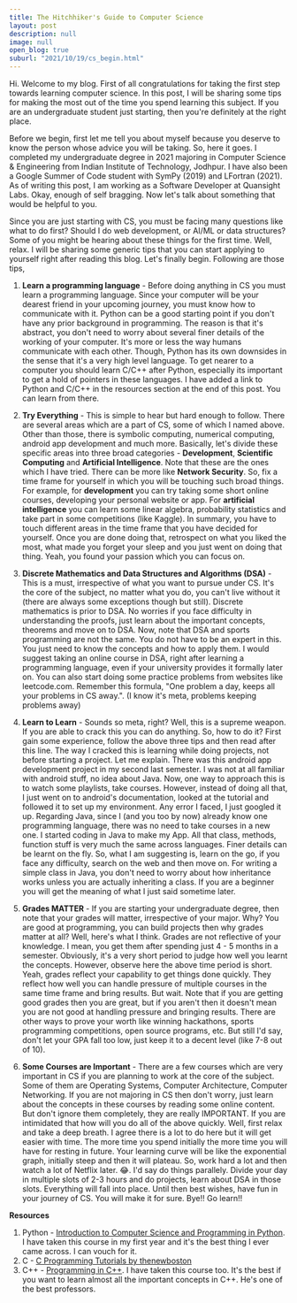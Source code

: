 ```yaml
---
title: The Hitchhiker's Guide to Computer Science
layout: post
description: null
image: null
open_blog: true
suburl: "2021/10/19/cs_begin.html"
---
```


Hi. Welcome to my blog. First of all congratulations for taking the first step towards learning computer science. In this post, I will be sharing some tips for making the most out of the time you spend learning this subject. If you are an undergraduate student just starting, then you're definitely at the right place.

Before we begin, first let me tell you about myself because you deserve to know the person whose advice you will be taking. So, here it goes. I completed my undergraduate degree in 2021 majoring in Computer Science & Engineering from Indian Institute of Technology, Jodhpur. I have also been a Google Summer of Code student with SymPy (2019) and LFortran (2021). As of writing this post, I am working as a Software Developer at Quansight Labs. Okay, enough of self bragging. Now let's talk about something that would be helpful to you.

Since you are just starting with CS, you must be facing many questions like what to do first? Should I do web development, or AI/ML or data structures? Some of you might be hearing about these things for the first time. Well, relax. I will be sharing some generic tips that you can start applying to yourself right after reading this blog. Let's finally begin. Following are those tips,

1. **Learn a programming language** - Before doing anything in CS you must learn a programming language. Since your computer will be your dearest friend in your upcoming journey, you must know how to communicate with it. Python can be a good starting point if you don't have any prior background in programming. The reason is that it's abstract, you don't need to worry about several finer details of the working of your computer. It's more or less the way humans communicate with each other. Though, Python has its own downsides in the sense that it's a very high level language. To get nearer to a computer you should learn C/C++ after Python, especially its important to get a hold of pointers in these languages. I have added a link to Python and C/C++ in the resources section at the end of this post. You can learn from there.

2. **Try Everything** - This is simple to hear but hard enough to follow. There are several areas which are a part of CS, some of which I named above. Other than those, there is symbolic computing, numerical computing, android app development and much more. Basically, let's divide these specific areas into three broad categories - **Development**, **Scientific Computing** and **Artificial Intelligence**. Note that these are the ones which I have tried. There can be more like **Network Security**. So, fix a time frame for yourself in which you will be touching such broad things. For example, for **development** you can try taking some short online courses, developing your personal website or app. For **artificial intelligence** you can learn some linear algebra, probability statistics and take part in some competitions (like Kaggle). In summary, you have to touch different areas in the time frame that you have decided for yourself. Once you are done doing that, retrospect on what you liked the most, what made you forget your sleep and you just went on doing that thing. Yeah, you found your passion which you can focus on.

3. **Discrete Mathematics and Data Structures and Algorithms (DSA)** - This is a must, irrespective of what you want to pursue under CS. It's the core of the subject, no matter what you do, you can't live without it (there are always some exceptions though but still). Discrete mathematics is prior to DSA. No worries if you face difficulty in understanding the proofs, just learn about the important concepts, theorems and move on to DSA. Now, note that DSA and sports programming are not the same. You do not have to be an expert in this. You just need to know the concepts and how to apply them. I would suggest taking an online course in DSA, right after learning a programming language, even if your university provides it formally later on. You can also start doing some practice problems from websites like leetcode.com. Remember this formula, "One problem a day, keeps all your problems in CS away.". (I know it's meta, problems keeping problems away)

4. **Learn to Learn** - Sounds so meta, right? Well, this is a supreme weapon. If you are able to crack this you can do anything. So, how to do it? First gain some experience, follow the above three tips and then read after this line. The way I cracked this is learning while doing projects, not before starting a project. Let me explain. There was this android app development project in my second last semester. I was not at all familiar with android stuff, no idea about Java. Now, one way to approach this is to watch some playlists, take courses. However, instead of doing all that, I just went on to android's documentation, looked at the tutorial and followed it to set up my environment. Any error I faced, I just googled it up. Regarding Java, since I (and you too by now) already know one programming language, there was no need to take courses in a new one. I started coding in Java to make my App. All that class, methods, function stuff is very much the same across languages. Finer details can be learnt on the fly. So, what I am suggesting is, learn on the go, if you face any difficulty, search on the web and then move on. For writing a simple class in Java, you don't need to worry about how inheritance works unless you are actually inheriting a class. If you are a beginner you will get the meaning of what I just said sometime later.

5. **Grades MATTER** - If you are starting your undergraduate degree, then note that your grades will matter, irrespective of your major. Why? You are good at programming, you can build projects then why grades matter at all? Well, here's what I think. Grades are not reflective of your knowledge. I mean, you get them after spending just 4 - 5 months in a semester. Obviously, it's a very short period to judge how well you learnt the concepts. However, observe here the above time period is short. Yeah, grades reflect your capability to get things done quickly. They reflect how well you can handle pressure of multiple courses in the same time frame and bring results. But wait. Note that if you are getting good grades then you are great, but if you aren't then it doesn't mean you are not good at handling pressure and bringing results. There are other ways to prove your worth like winning hackathons, sports programming competitions, open source programs, etc. But still I'd say, don't let your GPA fall too low, just keep it to a decent level (like 7-8 out of 10).

6. **Some Courses are Important** - There are a few courses which are very important in CS if you are planning to work at the core of the subject. Some of them are Operating Systems, Computer Architecture, Computer Networking. If you are not majoring in CS then don't worry, just learn about the concepts in these courses by reading some online content. But don't ignore them completely, they are really IMPORTANT.
If you are intimidated that how will you do all of the above quickly. Well, first relax and take a deep breath. I agree there is a lot to do here but it will get easier with time. The more time you spend initially the more time you will have for resting in future. Your learning curve will be like the exponential graph, initially steep and then it will plateau. So, work hard a lot and then watch a lot of Netflix later. 😂. I'd say do things parallely. Divide your day in multiple slots of 2-3 hours and do projects, learn about DSA in those slots. Everything will fall into place. Until then best wishes, have fun in your journey of CS. You will make it for sure. Bye!! Go learn!!
 
**Resources**
 
1. Python - [Introduction to Computer Science and Programming in Python](https://ocw.mit.edu/courses/electrical-engineering-and-computer-science/6-0001-introduction-to-computer-science-and-programming-in-python-fall-2016/). I have taken this course in my first year and it's the best thing I ever came across. I can vouch for it.
2. C - [C Programming Tutorials by thenewboston](https://www.youtube.com/playlist?list=PL6gx4Cwl9DGAKIXv8Yr6nhGJ9Vlcjyymq)
3. C++ - [Programming in C++](https://nptel.ac.in/courses/106/105/106105151/). I have taken this course too. It's the best if you want to learn almost all the important concepts in C++. He's one of the best professors.
